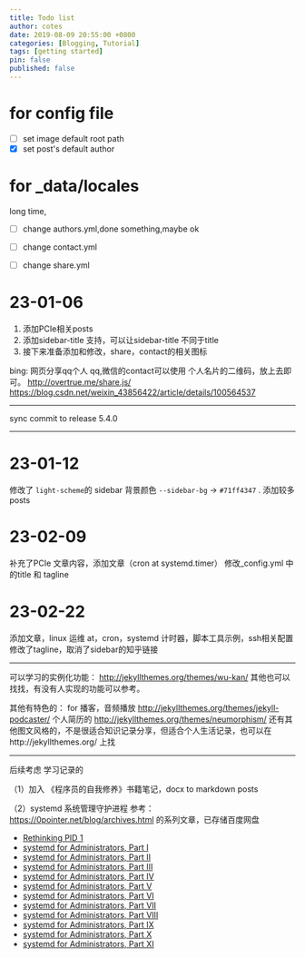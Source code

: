 ```yaml
---
title: Todo list
author: cotes
date: 2019-08-09 20:55:00 +0800
categories: [Blogging, Tutorial]
tags: [getting started]
pin: false
published: false
---
```



# for config file

- [ ] set image default root path
- [X] set post's default author

# for _data/locales
long time,

- [ ] change authors.yml,done something,maybe ok
- [ ] change contact.yml
- [ ] change share.yml


# 23-01-06

1. 添加PCIe相关posts
2. 添加sidebar-title 支持，可以让sidebar-title 不同于title
3. 接下来准备添加和修改，share，contact的相关图标

bing: 网页分享qq个人
qq,微信的contact可以使用 个人名片的二维码，放上去即可。
http://overtrue.me/share.js/
https://blog.csdn.net/weixin_43856422/article/details/100564537

---
sync commit to release 5.4.0

---

# 23-01-12
修改了 `light-scheme`的 sidebar 背景颜色 `--sidebar-bg` -> `#71ff4347` .
添加较多posts

# 23-02-09
补充了PCIe 文章内容，添加文章（cron at systemd.timer）
修改_config.yml 中的title 和 tagline 

# 23-02-22
添加文章，linux 运维 at，cron，systemd 计时器，脚本工具示例，ssh相关配置
修改了tagline，取消了sidebar的知乎链接

-------------------

可以学习的实例化功能： http://jekyllthemes.org/themes/wu-kan/
其他也可以找找，有没有人实现的功能可以参考。

其他有特色的：
for 播客，音频播放  http://jekyllthemes.org/themes/jekyll-podcaster/
个人简历的              http://jekyllthemes.org/themes/neumorphism/
还有其他图文风格的，不是很适合知识记录分享，但适合个人生活记录，也可以在http://jekyllthemes.org/ 上找




--------------------

后续考虑 学习记录的

（1）加入 《程序员的自我修养》书籍笔记，docx  to   markdown   posts


（2）systemd 系统管理守护进程
参考：<https://0pointer.net/blog/archives.html> 的系列文章，已存储百度网盘

* [Rethinking PID 1](http://0pointer.de/blog/projects/systemd.html)
* [systemd for Administrators, Part I](http://0pointer.de/blog/projects/systemd-for-admins-1.html)
* [systemd for Administrators, Part II](http://0pointer.de/blog/projects/systemd-for-admins-2.html)
* [systemd for Administrators, Part III](http://0pointer.de/blog/projects/systemd-for-admins-3.html)
* [systemd for Administrators, Part IV](http://0pointer.de/blog/projects/systemd-for-admins-4.html)
* [systemd for Administrators, Part V](http://0pointer.de/blog/projects/three-levels-of-off.html)
* [systemd for Administrators, Part VI](http://0pointer.de/blog/projects/changing-roots)
* [systemd for Administrators, Part VII](http://0pointer.de/blog/projects/blame-game.html)
* [systemd for Administrators, Part VIII](http://0pointer.de/blog/projects/the-new-configuration-files.html)
* [systemd for Administrators, Part IX](http://0pointer.de/blog/projects/on-etc-sysinit.html)
* [systemd for Administrators, Part X](http://0pointer.de/blog/projects/instances.html)
* [systemd for Administrators, Part XI](http://0pointer.de/blog/projects/inetd.html)
